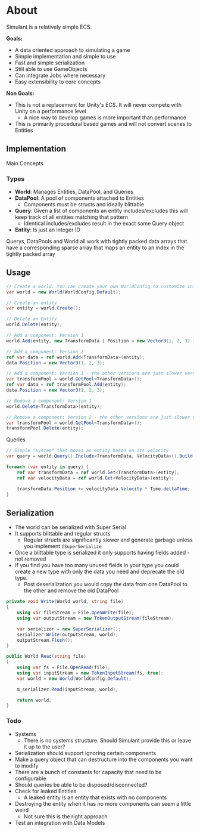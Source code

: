 # About
Simulant is a relatively simple ECS.

**Goals:**
- A data oriented approach to simulating a game
- Simple implementation and simple to use
- Fast and simple serialization
- Still able to use GameObjects
- Can integrate Jobs where necessary
- Easy extensibility to core concepts

**Non Goals:**
- This is not a replacement for Unity's ECS. It will never compete with Unity on a performance level
  - A nice way to develop games is more important than performance
- This is primarily procedural based games and will not convert scenes to Entities

## Implementation

Main Concepts

### Types 
- **World**: Manages Entities, DataPool, and Queries
- **DataPool**: A pool of components attached to Entities
  - Components must be structs and ideally blittable
- **Query**: Given a list of components an entity includes/excludes this will keep track of all entities matching that pattern
  - Identical includes/excludes result in the exact same Query object
- **Entity**: Is just an integer ID

Querys, DataPools and World all work with tightly packed data arrays that have a corresponding sparse array that maps an entity to an index in the tightly packed array

## Usage

```csharp
// Create a world. You can create your own WorldConfig to customize initial entity and component capacity
var world = new World(WorldConfig.Default);

// Create an entity
var entity = world.Create();

// Delete an Entity
world.Delete(entity);

// Add a component: Version 1
world.Add(entity, new TransformData { Position = new Vector3(1, 2, 3) });

// Add a component: Version 2
ref var data = ref world.Add<TransformData>(entity);
data.Position = new Vector3(1, 2, 3);

// Add a component: Version 3 - the other versions are just slower version of this
var transformPool = world.GetPool<TransformData>();
ref var data = ref transformPool.Add(entity);
data.Position = new Vector3(1, 2, 3);

// Remove a component: Version 1
world.Delete<TransformData>(entity);

// Remove a component: Version 2 - the other versions are just slower versions of this
var transformPool = world.GetPool<TransformData>();
transformPool.Delete(entity);
```

Queries

```csharp
// Simple "system" that moves an entity based on its velocity
var query = world.Query().Include<TransformData, VelocityData>().Build();

foreach (var entity in query) {
	ref var transformData = ref world.Get<TransformData>(entity);
	ref var velocityData = ref world.Get<VelocityData>(entity);

	transformData.Position += velocityData.Velocity * Time.deltaTime;
}
```

## Serialization
- The world can be serialized with Super Serial
- It supports blittable and regular structs
  - Regular structs are significantly slower and generate garbage unless you implement `ISuperSerialize`
- Once a blittable type is serialized it only supports having fields added - not removed
- If you find you have too many unused fields in your type you could create a new type with only the data you need and deprecate the old type.
  - Post deserialization you would copy the data from one DataPool to the other and remove the old DataPool

```csharp
private void Write(World world, string file)
{
	using var fileStream = File.OpenWrite(file);
	using var outputStream = new TokenOutputStream(fileStream);

	var serializer = new SuperSerializer();
	serializer.Write(outputStream, world);
	outputStream.Flush();
}

public World Read(string file)
{
	using var fs = File.OpenRead(file);
	using var inputStream = new TokenInputStream(fs, true);
	var world = new World(WorldConfig.Default);

	m_serializer.Read(inputStream, world);

	return world;
}
```

### Todo

- Systems
  - There is no systems structure. Should Simulant provide this or leave it up to the user?
- Serialization should support ignoring certain components
- Make a query object that can destructure into the components you want to modify
- There are a bunch of constants for capacity that need to be configurable
- Should queries be able to be disposed/disconnected?
- Check for leaked Entities
  - A leaked entity is an entity that exists with no components
- Destroying the entity when it has no more components can seem a little weird
  - Not sure this is the right approach
- Test an integration with Data Models